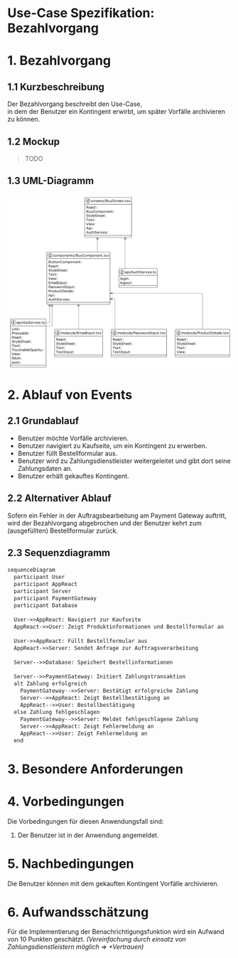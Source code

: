 # Use-Case Spezifikation: Bezahlvorgang

# 1. Bezahlvorgang

## 1.1 Kurzbeschreibung
Der Bezahlvorgang beschreibt den Use-Case,  
in dem der Benutzer ein Kontingent erwirbt,
um später Vorfälle archivieren zu können.

## 1.2 Mockup
> TODO

## 1.3 UML-Diagramm
![UML-Bezahlvorgang](./uml_diagramme/uml_bezahlvorgang.png)

# 2. Ablauf von Events

## 2.1 Grundablauf
 - Benutzer möchte Vorfälle archivieren.
 - Benutzer navigiert zu Kaufseite, um ein Kontingent zu erwerben.
 - Benutzer füllt Bestellformular aus.
 - Benutzer wird zu Zahlungsdienstleister weitergeleitet und gibt dort seine Zahlungsdaten an.
 - Benutzer erhält gekauftes Kontingent.

## 2.2 Alternativer Ablauf
Sofern ein Fehler in der Auftragsbearbeitung am Payment Gateway auftritt,
wird der Bezahlvorgang abgebrochen
und der Benutzer kehrt zum (ausgefüllten) Bestellformular zurück.

## 2.3 Sequenzdiagramm

```mermaid
sequenceDiagram
  participant User
  participant AppReact
  participant Server
  participant PaymentGateway
  participant Database

  User->>AppReact: Navigiert zur Kaufseite
  AppReact->>User: Zeigt Produktinformationen und Bestellformular an

  User->>AppReact: Füllt Bestellformular aus
  AppReact->>Server: Sendet Anfrage zur Auftragsverarbeitung

  Server-->>Database: Speichert Bestellinformationen

  Server-->>PaymentGateway: Initiert Zahlungstransaktion
  alt Zahlung erfolgreich
    PaymentGateway-->>Server: Bestätigt erfolgreiche Zahlung
    Server-->>AppReact: Zeigt Bestellbestätigung an
    AppReact-->>User: Bestellbestätigung
  else Zahlung fehlgeschlagen
    PaymentGateway-->>Server: Meldet fehlgeschlagene Zahlung
    Server-->>AppReact: Zeigt Fehlermeldung an
    AppReact-->>User: Zeigt Fehlermeldung an
  end

```

# 3. Besondere Anforderungen

# 4. Vorbedingungen
Die Vorbedingungen für diesen Anwendungsfall sind:
1. Der Benutzer ist in der Anwendung angemeldet.

# 5. Nachbedingungen
Die Benutzer können mit dem gekauften Kontingent Vorfälle archivieren.

# 6. Aufwandsschätzung
Für die Implementierung der Benachrichtigungsfunktion wird ein Aufwand von 10 Punkten geschätzt.
_(Vereinfachung durch einsatz von Zahlungsdienstleistern möglich => +Vertrauen)_